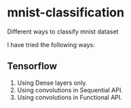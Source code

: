 # mnist-classification
Different ways to classify mnist dataset

I have tried the following ways:
## Tensorflow
1. Using Dense layers only.
2. Using convolutions in Sequential API.
3. Using convolutions in Functional API.
